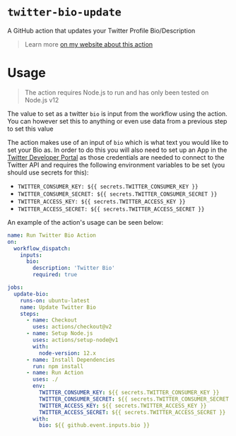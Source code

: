 # `twitter-bio-update`

A GitHub action that updates your Twitter Profile Bio/Description

> Learn more [on my website about this action](https://github.com/nabeelvalley/twitter-bio-update)

# Usage

> The action requires Node.js to run and has only been tested on Node.js v12

The value to set as a twitter `bio` is input from the workflow using the action. You can however set this to anything or even use data from a previous step to set this value

The action makes use of an input of `bio` which is what text you would like to set your Bio as. In order to do this you will also need to set up an App in the [Twitter Developer Portal](https://developer.twitter.com/) as those credentials are needed to connect to the Twitter API and requires the following environment variables to be set (you should use secrets for this):

- `TWITTER_CONSUMER_KEY: ${{ secrets.TWITTER_CONSUMER_KEY }}`
- `TWITTER_CONSUMER_SECRET: ${{ secrets.TWITTER_CONSUMER_SECRET }}`
- `TWITTER_ACCESS_KEY: ${{ secrets.TWITTER_ACCESS_KEY }}`
- `TWITTER_ACCESS_SECRET: ${{ secrets.TWITTER_ACCESS_SECRET }}`

An example of the action's usage can be seen below:

```yml
name: Run Twitter Bio Action
on:
  workflow_dispatch:
    inputs:
      bio:
        description: 'Twitter Bio'
        required: true

jobs:
  update-bio:
    runs-on: ubuntu-latest
    name: Update Twitter Bio
    steps:
      - name: Checkout
        uses: actions/checkout@v2
      - name: Setup Node.js
        uses: actions/setup-node@v1
        with:
          node-version: 12.x
      - name: Install Dependencies
        run: npm install
      - name: Run Action
        uses: ./
        env:
          TWITTER_CONSUMER_KEY: ${{ secrets.TWITTER_CONSUMER_KEY }}
          TWITTER_CONSUMER_SECRET: ${{ secrets.TWITTER_CONSUMER_SECRET }}
          TWITTER_ACCESS_KEY: ${{ secrets.TWITTER_ACCESS_KEY }}
          TWITTER_ACCESS_SECRET: ${{ secrets.TWITTER_ACCESS_SECRET }}
        with:
          bio: ${{ github.event.inputs.bio }}
```
